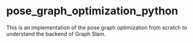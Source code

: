 # pose_graph_optimization_python
This is an implementation of the pose graph optimization from scratch to understand the backend of Graph Slam.
